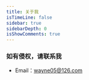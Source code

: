 ```yaml
---
title: 关于我
isTimeLine: false
sidebar: true
sidebarDepth: 0
isShowComments: true
---
```




### 如有侵权，请联系我

- <i class="zi zi_envelopeBold" zico="黑信封"></i> Email：[wayne05@126.com](mailto:wayne05@126.com)


<link rel="stylesheet" href="https://ico.z01.com/zico.min.css">

<style lang="stylus" scoped> 

</style>
